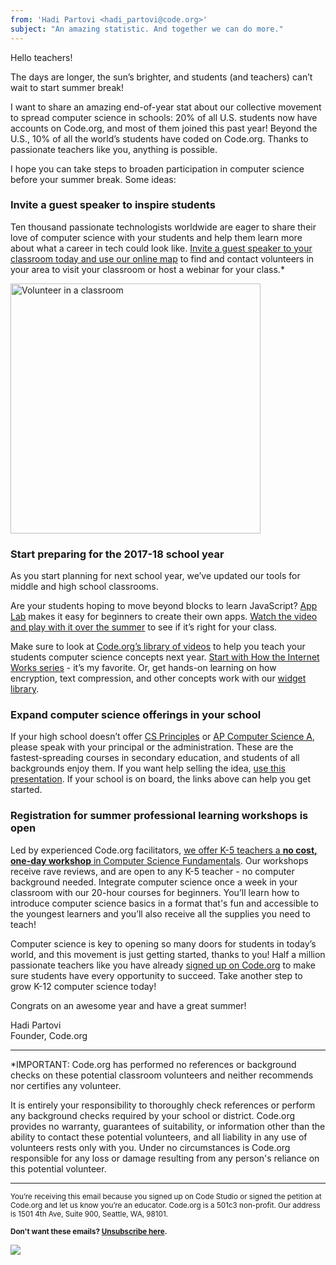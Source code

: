 ```yaml
---
from: 'Hadi Partovi <hadi_partovi@code.org>'
subject: "An amazing statistic. And together we can do more."
---
```


<style type="text/css">@media only screen and (max-width: 399px) { 
      .scaleimages { max-width: 100%; height: auto !important; 
          
      } 
  }
</style>
  
Hello teachers!

The days are longer, the sun’s brighter, and students (and teachers) can’t wait to start summer break! 

I want to share an amazing end-of-year stat about our collective movement to spread computer science in schools: 20% of all U.S. students now have accounts on Code.org, and most of them joined this past year! Beyond the U.S., 10% of all the world’s students have coded on Code.org. Thanks to passionate teachers like you, anything is possible.

I hope you can take steps to broaden participation in computer science before your summer break. Some ideas:

### Invite a guest speaker to inspire students

Ten thousand passionate technologists worldwide are eager to share their love of computer science with your students and help them learn more about what a career in tech could look like. [Invite a guest speaker to your classroom today and use our online map](https://code.org/volunteer/local) to find and contact volunteers in your area to visit your classroom or host a webinar for your class.* 

<img class="pattern" src="https://s3.amazonaws.com/cdo-email-images/amy_teaching.png" alt="Volunteer in a classroom" width="400" style="display: block; border: 0;" />

### Start preparing for the 2017-18 school year

As you start planning for next school year, we’ve updated our tools for middle and high school classrooms. 

Are your students hoping to move beyond blocks to learn JavaScript? [App Lab](http://code.org/applab) makes it easy for beginners to create their own apps. [Watch the video and play with it over the summer](http://code.org/applab) to see if it’s right for your class. 

Make sure to look at [Code.org’s library of videos](https://code.org/educate/resources/videos) to help you teach your students computer science concepts next year. [Start with How the Internet Works series](https://code.org/educate/resources/videos) - it’s my favorite. Or, get hands-on learning on how encryption, text compression, and other concepts work with our [widget library](https://code.org/educate/csp/widgets).

### Expand computer science offerings in your school
If your high school doesn’t offer [CS Principles](http://code.org/csp) or [AP Computer Science A](https://code.org/educate/curriculum/apcsa), please speak with your principal or the administration. These are the fastest-spreading courses in secondary education, and students of all backgrounds enjoy them. If you want help selling the idea, [use this presentation](https://code.org/files/computer_science_advocacy.pptx). If your school is on board, the links above can help you get started.

### Registration for summer professional learning workshops is open

Led by experienced Code.org facilitators, [we offer K-5 teachers a **no cost, one-day workshop** in Computer Science Fundamentals](https://code.org/professional-development-workshops). Our workshops receive rave reviews, and are open to any K-5 teacher - no computer background needed. Integrate computer science once a week in your classroom with our 20-hour courses for beginners. You’ll learn how to introduce computer science basics in a format that's fun and accessible to the youngest learners and you’ll also receive all the supplies you need to teach!

Computer science is key to opening so many doors for students in today’s world, and this movement is just getting started, thanks to you! Half a million passionate teachers like you have already [signed up on Code.org](https://code.org/) to make sure students have every opportunity to succeed. Take another step to grow K-12 computer science today!

Congrats on an awesome year and have a great summer! 

Hadi Partovi<br/> 
Founder, Code.org

<hr/>

*IMPORTANT: Code.org has performed no references or background checks on these potential classroom volunteers and neither recommends nor certifies any volunteer.

It is entirely your responsibility to thoroughly check references or perform any background checks required by your school or district. Code.org provides no warranty, guarantees of suitability, or information other than the ability to contact these potential volunteers, and all liability in any use of volunteers rests only with you. Under no circumstances is Code.org responsible for any loss or damage resulting from any person's reliance on this potential volunteer.

<p> <hr/> <small> You’re receiving this email because you signed up on Code Studio or signed the petition at Code.org and let us know you’re an educator. Code.org is a 501c3 non-profit. Our address is 1501 4th Ave, Suite 900, Seattle, WA, 98101.

<strong>Don't want these emails? <a href="<%= unsubscribe_link %>">Unsubscribe here</a>.</strong></small></p>

![](<%= tracking_pixel %>)